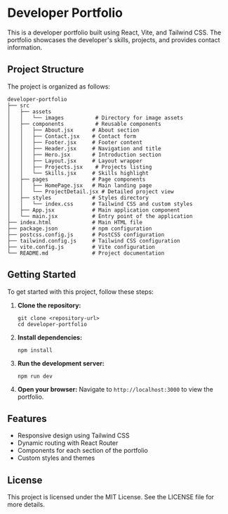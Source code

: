 # Developer Portfolio

This is a developer portfolio built using React, Vite, and Tailwind CSS. The portfolio showcases the developer's skills, projects, and provides contact information.

## Project Structure

The project is organized as follows:

```
developer-portfolio
├── src
│   ├── assets
│   │   └── images          # Directory for image assets
│   ├── components          # Reusable components
│   │   ├── About.jsx      # About section
│   │   ├── Contact.jsx    # Contact form
│   │   ├── Footer.jsx     # Footer content
│   │   ├── Header.jsx     # Navigation and title
│   │   ├── Hero.jsx       # Introduction section
│   │   ├── Layout.jsx     # Layout wrapper
│   │   ├── Projects.jsx    # Projects listing
│   │   └── Skills.jsx     # Skills highlight
│   ├── pages              # Page components
│   │   ├── HomePage.jsx   # Main landing page
│   │   └── ProjectDetail.jsx # Detailed project view
│   ├── styles             # Styles directory
│   │   └── index.css      # Tailwind CSS and custom styles
│   ├── App.jsx            # Main application component
│   └── main.jsx           # Entry point of the application
├── index.html             # Main HTML file
├── package.json           # npm configuration
├── postcss.config.js      # PostCSS configuration
├── tailwind.config.js     # Tailwind CSS configuration
├── vite.config.js         # Vite configuration
└── README.md              # Project documentation
```

## Getting Started

To get started with this project, follow these steps:

1. **Clone the repository:**
   ```
   git clone <repository-url>
   cd developer-portfolio
   ```

2. **Install dependencies:**
   ```
   npm install
   ```

3. **Run the development server:**
   ```
   npm run dev
   ```

4. **Open your browser:**
   Navigate to `http://localhost:3000` to view the portfolio.

## Features

- Responsive design using Tailwind CSS
- Dynamic routing with React Router
- Components for each section of the portfolio
- Custom styles and themes

## License

This project is licensed under the MIT License. See the LICENSE file for more details.